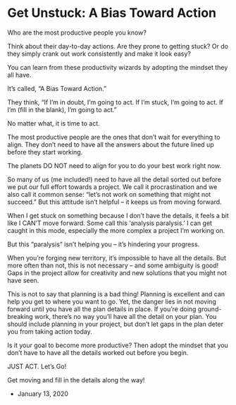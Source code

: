 Get Unstuck: A Bias Toward Action
=================================

Who are the most productive people you know?

Think about their day-to-day actions. Are they prone to getting stuck? Or do they simply crank out work consistently and make it look easy?

You can learn from these productivity wizards by adopting the mindset they all have.

It’s called, “A Bias Toward Action.”

They think, “If I’m in doubt, I’m going to act. If I’m stuck, I’m going to act. If I’m (fill in the blank), I’m going to act.”

No matter what, it is time to act.

The most productive people are the ones that don’t wait for everything to align. They don’t need to have all the answers about the future lined up before they start working.

The planets DO NOT need to align for you to do your best work right now.

So many of us (me included!) need to have all the detail sorted out before we put our full effort towards a project. We call it procrastination and we also call it common sense: “let’s not work on something that might not succeed.” But this attitude isn’t helpful – it keeps us from moving forward.

When I get stuck on something because I don’t have the details, it feels a bit like I CAN’T move forward. Some call this ‘analysis paralysis.’ I can get caught in this mode, especially the more complex a project I’m working on.

But this “paralysis” isn’t helping you – it’s hindering your progress.

When you’re forging new territory, it’s impossible to have all the details. But more often than not, this is not necessary – and some ambiguity is good! Gaps in the project allow for creativity and new solutions that you might not have seen.

This is not to say that planning is a bad thing! Planning is excellent and can help you get to where you want to go. Yet, the danger lies in not moving forward until you have all the plan details in place. If you’re doing ground-breaking work, there’s no way you’ll have all the detail on your plan. You should include planning in your project, but don’t let gaps in the plan deter you from taking action today.

Is it your goal to become more productive? Then adopt the mindset that you don’t have to have all the details worked out before you begin.

JUST ACT. Let’s Go!

Get moving and fill in the details along the way!

*   January 13, 2020